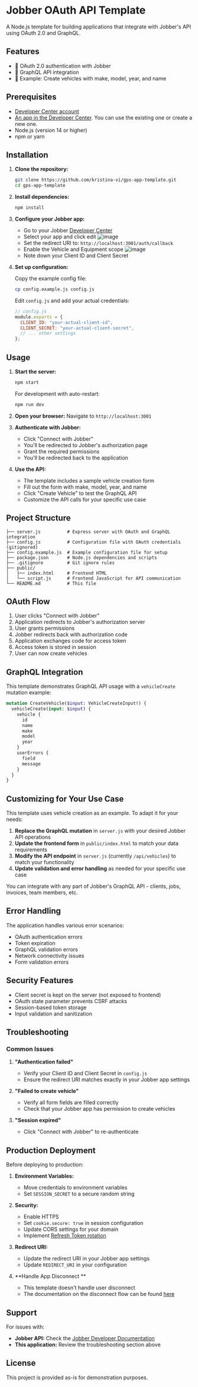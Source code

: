 # Jobber OAuth API Template

A Node.js template for building applications that integrate with Jobber's API using OAuth 2.0 and GraphQL.

## Features

- 🔐 OAuth 2.0 authentication with Jobber
- 🔌 GraphQL API integration
- 🚗 Example: Create vehicles with make, model, year, and name

## Prerequisites

- [Developer Center account](https://developer.getjobber.com/)
- [An app in the Developer Center](https://developer.getjobber.com/apps). You can use the existing one or create a new one.
- Node.js (version 14 or higher)
- npm or yarn

## Installation

1. **Clone the repository:**

   ```bash
   git clone https://github.com/kristina-vi/gps-app-template.git
   cd gps-app-template
   ```

2. **Install dependencies:**

   ```bash
   npm install
   ```

3. **Configure your Jobber app:**

   - Go to your Jobber [Developer Center](https://developer.getjobber.com/apps)
   - Select your app and click edit
     ![image](https://github.com/user-attachments/assets/9fd648a4-73db-434e-a95e-c37d44733ca8)
   - Set the redirect URI to: `http://localhost:3001/auth/callback`
   - Enable the Vehicle and Equipment scope
     ![image](https://github.com/user-attachments/assets/f51611ee-355f-4ec1-b917-7befceca985d)
   - Note down your Client ID and Client Secret

4. **Set up configuration:**

   Copy the example config file:

   ```bash
   cp config.example.js config.js
   ```

   Edit `config.js` and add your actual credentials:

   ```javascript
   // config.js
   module.exports = {
     CLIENT_ID: "your-actual-client-id",
     CLIENT_SECRET: "your-actual-client-secret",
     // ... other settings
   };
   ```

## Usage

1. **Start the server:**

   ```bash
   npm start
   ```

   For development with auto-restart:

   ```bash
   npm run dev
   ```

2. **Open your browser:**
   Navigate to `http://localhost:3001`

3. **Authenticate with Jobber:**

   - Click "Connect with Jobber"
   - You'll be redirected to Jobber's authorization page
   - Grant the required permissions
   - You'll be redirected back to the application

4. **Use the API:**
   - The template includes a sample vehicle creation form
   - Fill out the form with make, model, year, and name
   - Click "Create Vehicle" to test the GraphQL API
   - Customize the API calls for your specific use case

## Project Structure

```
├── server.js          # Express server with OAuth and GraphQL integration
├── config.js          # Configuration file with OAuth credentials (gitignored)
├── config.example.js  # Example configuration file for setup
├── package.json       # Node.js dependencies and scripts
├── .gitignore         # Git ignore rules
├── public/
│   ├── index.html     # Frontend HTML
│   └── script.js      # Frontend JavaScript for API communication
└── README.md          # This file
```

## OAuth Flow

1. User clicks "Connect with Jobber"
2. Application redirects to Jobber's authorization server
3. User grants permissions
4. Jobber redirects back with authorization code
5. Application exchanges code for access token
6. Access token is stored in session
7. User can now create vehicles

## GraphQL Integration

This template demonstrates GraphQL API usage with a `vehicleCreate` mutation example:

```graphql
mutation CreateVehicle($input: VehicleCreateInput!) {
  vehicleCreate(input: $input) {
    vehicle {
      id
      name
      make
      model
      year
    }
    userErrors {
      field
      message
    }
  }
}
```

## Customizing for Your Use Case

This template uses vehicle creation as an example. To adapt it for your needs:

1. **Replace the GraphQL mutation** in `server.js` with your desired Jobber API operations
2. **Update the frontend form** in `public/index.html` to match your data requirements
3. **Modify the API endpoint** in `server.js` (currently `/api/vehicles`) to match your functionality
4. **Update validation and error handling** as needed for your specific use case

You can integrate with any part of Jobber's GraphQL API - clients, jobs, invoices, team members, etc.

## Error Handling

The application handles various error scenarios:

- OAuth authentication errors
- Token expiration
- GraphQL validation errors
- Network connectivity issues
- Form validation errors

## Security Features

- Client secret is kept on the server (not exposed to frontend)
- OAuth state parameter prevents CSRF attacks
- Session-based token storage
- Input validation and sanitization

## Troubleshooting

### Common Issues

1. **"Authentication failed"**

   - Verify your Client ID and Client Secret in `config.js`
   - Ensure the redirect URI matches exactly in your Jobber app settings

2. **"Failed to create vehicle"**

   - Verify all form fields are filled correctly
   - Check that your Jobber app has permission to create vehicles

3. **"Session expired"**
   - Click "Connect with Jobber" to re-authenticate

## Production Deployment

Before deploying to production:

1. **Environment Variables:**

   - Move credentials to environment variables
   - Set `SESSION_SECRET` to a secure random string

2. **Security:**

   - Enable HTTPS
   - Set `cookie.secure: true` in session configuration
   - Update CORS settings for your domain
   - Implement [Refresh Token rotation](https://developer.getjobber.com/docs/building_your_app/app_authorization/#refresh-token-flow)

3. **Redirect URI:**
   - Update the redirect URI in your Jobber app settings
   - Update `REDIRECT_URI` in your configuration
  
4. **Handle App Disconnect **
   - This template doesn't handle user disconnect
   - The documentation on the disconnect flow can be found [here](https://developer.getjobber.com/docs/building_your_app/app_authorization/#handling-app-disconnects)

## Support

For issues with:

- **Jobber API:** Check the [Jobber Developer Documentation](https://developer.getjobber.com/docs)
- **This application:** Review the troubleshooting section above

## License

This project is provided as-is for demonstration purposes.
